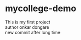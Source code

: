# mycollege-demo
This is my first project 
<br>
author onkar dongare 
<br>
new commit after long time
